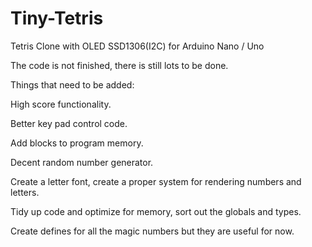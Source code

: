 # Tiny-Tetris
Tetris Clone with OLED SSD1306(I2C) for Arduino Nano / Uno

The code is not finished, there is still lots to be done.

Things that need to be added:

High score functionality.

Better key pad control code.

Add blocks to program memory. 

Decent random number generator.

Create a letter font, create a proper system for rendering numbers and letters.

Tidy up code and optimize for memory, sort out the globals and types.

Create defines for all the magic numbers but they are useful for now.


